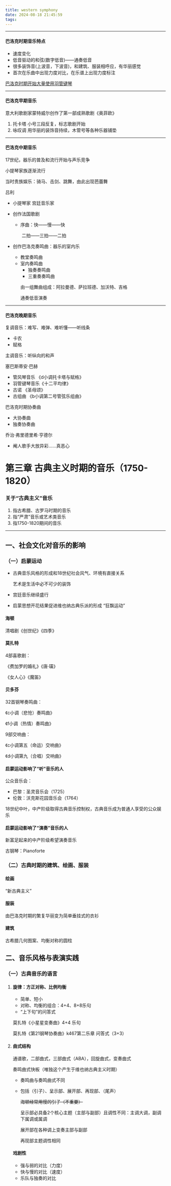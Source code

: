 ```yaml
---
title: western symphony
date: 2024-08-18 21:45:59
tags:
---
```

<hr>
<h4 id="巴洛克时期音乐特点">巴洛克时期音乐特点</h4>
<ul>
    <li>速度变化</li>
    <li>低音驱动的和弦(数字低音)——通奏低音</li>
    <li>很多装饰音(上波音，下波音)，和建筑、服装相呼应，有华丽感觉</li>
    <li>首次在乐曲中出现力度对比，在乐谱上出现力度标注</li>
</ul>
<p><u>巴洛克时期开始大量使用羽管键琴</u></p>
<hr>
<h4 id="巴洛克早期音乐">巴洛克早期音乐</h4>
<p>意大利歌剧家蒙特威尔创作了第一部成熟歌剧《奥菲欧》</p>
<ol>
    <li>托卡塔 小号三段反复，标志歌剧开始</li>
    <li>咏叹调  用华丽的装饰音持续，木管号等各种乐器铺垫</li>
</ol>
<hr>
<h4 id="巴洛克中期音乐">巴洛克中期音乐</h4>
<p>17世纪，器乐的普及和流行开始与声乐竞争</p>
<p>小提琴家族逐渐流行</p>
<p>当时贵族娱乐：骑马、击剑、跳舞，由此出现芭蕾舞</p>
<p>吕利</p>
<ul>
    <li><p>小提琴家 宫廷音乐家</p></li>
    <li>
        <p>创作法国歌剧</p>
        <ul>
            <li>
                <p>序曲：快——慢——快</p>
                <p>​	二拍——三拍——二拍</p>
            </li>
        </ul>
    </li>
    <li>
        <p>创作巴洛克奏鸣曲：器乐的室内乐</p>
        <ul>
            <li>教堂奏鸣曲</li>
            <li>室内奏鸣曲
                <ul>
                    <li>独奏奏鸣曲</li>
                    <li>三重奏奏鸣曲</li>
                </ul>
                <p>由一组舞曲组成：阿拉曼德、萨拉班德、加沃特、吉格</p>
                <p>通奏低音演奏</p>
            </li>
        </ul>
    </li>
</ul>
<hr>
<h4 id="巴洛克晚期音乐">巴洛克晚期音乐</h4>
<p>复调音乐：难写、难弹、难听懂——听线条</p>
<ul>
    <li>卡农</li>
    <li>赋格</li>
</ul>
<p>主调音乐：听纵向的和声</p>
<p>塞巴斯蒂安·巴赫</p>
<ul>
    <li>管风琴音乐 《d小调托卡塔与赋格》</li>
    <li>羽管键琴音乐《十二平均律》</li>
    <li>古诺 《圣母颂》</li>
    <li>古组曲 《b小调第二号管弦乐组曲》</li>
</ul>
<p>巴洛克时期协奏曲</p>
<ul>
    <li>大协奏曲</li>
    <li>独奏协奏曲</li>
</ul>
<p>乔治·弗里德里希·亨德尔</p>
<ul>
    <li>阉人歌手大放异彩……真恶心</li>
</ul>
<h1>第三章 古典主义时期的音乐（1750-1820）</h1>
<h3 id="关于“古典主义”音乐">关于“古典主义”音乐</h3>
<ol>
    <li>指古希腊、古罗马时期的音乐</li>
    <li>指“严肃”音乐或艺术类音乐</li>
    <li>指1750-1820期间的音乐</li>
</ol>
<hr>
<h2 id="一、社会文化对音乐的影响">一、社会文化对音乐的影响</h2>
<h3 id="（一）启蒙运动">（一）启蒙运动</h3>
<ul>
    <li><p>古典音乐风格的形成和18世纪社会风气、环境有直接关系</p>
    <p>艺术是生活中必不可少的装饰</p></li>
    <li><p>宫廷音乐继续盛行</p></li>
    <li><p>启蒙思想开花结果促进维也纳古典乐派的形成 “狂飘运动”</p></li>
</ul>
<h4 id="海顿">海顿</h4>
<p>清唱剧《创世纪》《四季》</p>
<h4 id="莫扎特">莫扎特</h4>
<p>4部喜歌剧：</p>
<p>《费加罗的婚礼》《唐·璜》</p>
<p>《女人心》《魔笛》</p>
<h4 id="贝多芬">贝多芬</h4>
<p>32首钢琴奏鸣曲：</p>
<p>《c小调（悲怆）奏鸣曲》</p>
<p>《f小调（热情）奏鸣曲》</p>
<p>9部交响曲：</p>
<p>《c小调第五（命运）交响曲》</p>
<p>《d小调第九（合唱）交响曲》</p>
<h4 id="启蒙运动影响了“听”音乐的人">启蒙运动影响了“听”音乐的人</h4>
<p>公众音乐会：</p>
<ul>
    <li>巴黎：圣灵音乐会（1725）</li>
    <li>伦敦：沃克斯花园音乐会（1764）</li>
</ul>
<p>18世纪中叶，中产阶级取得古典音乐控制权，古典音乐成为普通人享受的公众娱乐</p>
<h4 id="启蒙运动影响了“演奏”音乐的人">启蒙运动影响了“演奏”音乐的人</h4>
<p>新富足起来的中产阶级希望演奏音乐</p>
<p>古钢琴：Pianoforte</p>
<h3 id="（二）古典时期的建筑、绘画、服装">（二）古典时期的建筑、绘画、服装</h3>
<h4 id="绘画">绘画</h4>
<p>“新古典主义”</p>
<h4 id="服装">服装</h4>
<p>由巴洛克时期的繁复华丽变为简单垂挂式的衣衫</p>
<h4 id="建筑">建筑</h4>
<p>古希腊几何图案、均衡对称的圆柱</p>
<h2 id="二、音乐风格与表演实践">二、音乐风格与表演实践</h2>
<h3 id="（一）古典音乐的语言">（一）古典音乐的语言</h3>
<ol>
    <li><h4 id="旋律：方正对称、比例均衡">旋律：方正对称、比例均衡</h4>
    <ul>
        <li>简单、短小</li>
        <li>对称、均衡的组合：4+4、8+8乐句</li>
        <li>“上下句”的问答式</li>
    </ul>
    <p>莫扎特《小星星变奏曲》4+4 乐句</p>
    <p>莫扎特《第21钢琴协奏曲》k467第二乐章 问答式（3+3）</p>
    </li>
    <li><h4 id="曲式结构">曲式结构</h4>
    <p>通谱歌，二部曲式，三部曲式（ABA），回旋曲式，变奏曲式</p>
    <p>奏鸣曲式快板（唯独这个产生于维也纳古典主义时期）</p>
    <ul>
        <li><p>奏鸣曲与奏鸣曲式不同</p></li>
        <li><p>包括（引子）、呈示部、展开部、再现部、（尾声）</p>
        <p><s>海顿经常用慢的引子（不重要）</s></p>
        <p>呈示部必具备2个核心主题（主部与副部）且调性不同：主调大调，副调下属调或属调</p>
        <p>展开部在各种调上变奏主部与副部</p>
        <p>再现部主题调性相同</p></li>
    </ul>
    <h4 id="戏剧性">戏剧性</h4>
    <ul>
        <li>强与弱的对比（力度）</li>
        <li>快与慢的对比（速度）</li>
        <li>乐队与独奏的对比</li>
    </ul>
</ol>




